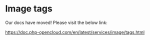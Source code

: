 # Image tags

Our docs have moved! Please visit the below link:

https://doc.php-opencloud.com/en/latest/services/image/tags.html
